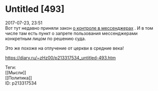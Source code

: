 Untitled [493]
===============

   
 2017-07-23, 23:51   
  Вот тут недавно приняли закон  [о контроле в мессенджерах](https://meduza.io/news/2017/07/21/prinyaty-zakony-o-messendzherah-i-zaprete-anonimayzerov)  . И в том числе там есть пункт о запрете пользования мессенджерами конкретным лицом по решению суда.   
   
 Это же похоже на отлучение от церкви в средние века!   
    
 <https://diary.ru/~zHz00/p213317534_untitled-493.htm>   
   
 Теги:   
 [[Мысли]]   
 [[Политика]]   
 ID: p213317534
